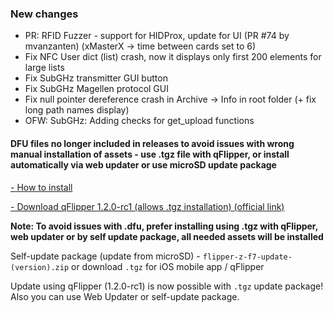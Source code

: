 ### New changes
* PR: RFID Fuzzer - support for HIDProx, update for UI (PR #74 by mvanzanten) (xMasterX -> time between cards set to 6)
* Fix NFC User dict (list) crash, now it displays only first 200 elements for large lists
* Fix SubGHz transmitter GUI button
* Fix SubGHz Magellen protocol GUI
* Fix null pointer dereference crash in Archive -> Info in root folder (+ fix long path names display)
* OFW: SubGHz: Adding checks for get_upload functions

#### **DFU files no longer included in releases to avoid issues with wrong manual installation of assets - use .tgz file with qFlipper, or install automatically via web updater or use microSD update package**

[- How to install](https://github.com/Eng1n33r/flipperzero-firmware/blob/dev/documentation/HowToInstall.md)

[- Download qFlipper 1.2.0-rc1 (allows .tgz installation) (official link)](https://update.flipperzero.one/builds/qFlipper/1.2.0-rc1/)

**Note: To avoid issues with .dfu, prefer installing using .tgz with qFlipper, web updater or by self update package, all needed assets will be installed**

Self-update package (update from microSD) - `flipper-z-f7-update-(version).zip` or download `.tgz` for iOS mobile app / qFlipper

Update using qFlipper (1.2.0-rc1) is now possible with `.tgz` update package! Also you can use Web Updater or self-update package.

